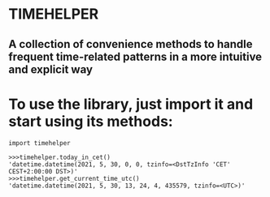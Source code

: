 # TIMEHELPER

## A collection of convenience methods to handle frequent time-related patterns in a more intuitive and explicit way

# To use the library, just import it and start using its methods:

```
import timehelper

>>>timehelper.today_in_cet()
'datetime.datetime(2021, 5, 30, 0, 0, tzinfo=<DstTzInfo 'CET' CEST+2:00:00 DST>)'
>>>timehelper.get_current_time_utc()
'datetime.datetime(2021, 5, 30, 13, 24, 4, 435579, tzinfo=<UTC>)'
```

